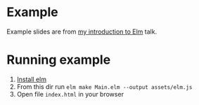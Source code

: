 # Example

Example slides are from [my introduction to Elm](http://unsoundscapes.com/slides/2016-02-11-introduction-to-elm/) talk.

# Running example

1. [Install elm](http://elm-lang.org/install)
2. From this dir run `elm make Main.elm --output assets/elm.js`
3. Open file `index.html` in your browser
